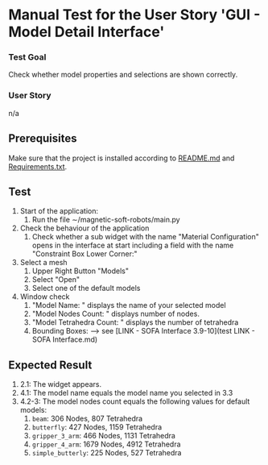 # Manual Test for the User Story 'GUI - Model Detail Interface'

### Test Goal

Check whether model properties and selections are shown correctly.

### User Story

n/a

## Prerequisites

Make sure that the project is installed according to [README.md]() and [Requirements.txt]().

## Test

1. Start of the application:
    1. Run the file ∼/magnetic-soft-robots/main.py
2. Check the behaviour of the application
    1. Check whether a sub widget with the name "Material Configuration" opens in the interface at start including a field with the name "Constraint Box Lower Corner:"
3. Select a mesh
    1. Upper Right Button "Models"
    2. Select "Open"
    3. Select one of the default models
4. Window check
    1. "Model Name: " displays the name of your selected model
    2. "Model Nodes Count: " displays number of nodes.
    3. "Model Tetrahedra Count: " displays the number of tetrahedra
    4. Bounding Boxes: --> see [LINK - SOFA Interface 3.9-10](test LINK - SOFA Interface.md)

## Expected Result

1. 2.1: The widget appears.
2. 4.1: The model name equals the model name you selected in 3.3
3. 4.2-3: The model nodes count equals the following values for default models:
    1. `beam`: 306 Nodes, 807 Tetrahedra
    2. `butterfly`: 427 Nodes, 1159 Tetrahedra
    3. `gripper_3_arm`: 466 Nodes, 1131 Tetrahedra
    4. `gripper_4_arm`: 1679 Nodes, 4912 Tetrahedra
    5. `simple_butterly`: 225 Nodes, 527 Tetrahedra
